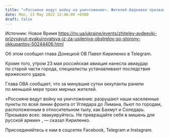 ```yaml
---
title: "«Россияне ведут войну на уничтожение». Жителей Авдеевки призвали немедленно эвакуироваться"
date: Mon, 23 May 2022 12:46:00 +0300
draft: false
---
```

Источник: Новое Время https://nv.ua/ukraine/events/zhiteley-avdeevki-prizyvayut-evakuirovatsya-iz-za-usileniya-obstrelov-so-storony-okkupantov-50244406.html


Об этом сообщил глава Донецкой ОВ Павел Кириленко в Telegram.

Кроме того, утром 23 мая российская авиация нанесла авиаудар по старой части города, специалисты устанавливают последствия вражеского удара.

Глава ОВА сообщает, что за минувшие сутки оккупанты ранили по меньшей мере троих мирных жителей.

«Россияне ведут войну на уничтожение: разрушают наши населенные пункты по всей линии фронта от Угледара до Лимана, бьют по городам, расположенным в относительном тылу, как Бахмут и Соледарь. Призываю всех: эвакуируйтесь. Не превращайте себя в мишень для русской армии» , — сказал Кириленко.

Присоединяйтесь к нам в соцсетях Facebook, Telegram и Instagram.
